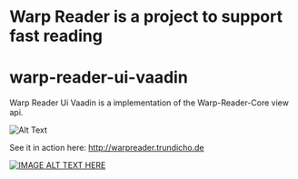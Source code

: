 # Warp Reader is a project to support fast reading

# warp-reader-ui-vaadin
Warp Reader Ui Vaadin is a implementation of the Warp-Reader-Core view api.

![Alt Text](http://www.warpreader.trundicho.de/WarpReader.gif)


See it in action here:
http://warpreader.trundicho.de

[![IMAGE ALT TEXT HERE](http://img.youtube.com/vi/DlbKjgIBs-k/0.jpg)](http://www.youtube.com/watch?v=DlbKjgIBs-k)
